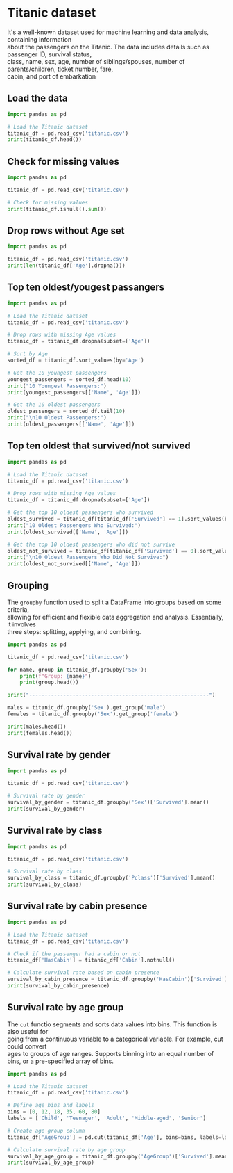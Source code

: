 # Titanic dataset 

It's a well-known dataset used for machine learning and data analysis, containing information  
about the passengers on the Titanic. The data includes details such as passenger ID, survival status,  
class, name, sex, age, number of siblings/spouses, number of parents/children, ticket number, fare,  
cabin, and port of embarkation

## Load the data

```python
import pandas as pd

# Load the Titanic dataset
titanic_df = pd.read_csv('titanic.csv')
print(titanic_df.head())
```

## Check for missing values 

```python
import pandas as pd

titanic_df = pd.read_csv('titanic.csv')

# Check for missing values
print(titanic_df.isnull().sum())
```

## Drop rows without Age set

```python
import pandas as pd

titanic_df = pd.read_csv('titanic.csv')
print(len(titanic_df['Age'].dropna()))
```

## Top ten oldest/yougest passangers

```python
import pandas as pd

# Load the Titanic dataset
titanic_df = pd.read_csv('titanic.csv')

# Drop rows with missing Age values
titanic_df = titanic_df.dropna(subset=['Age'])

# Sort by Age
sorted_df = titanic_df.sort_values(by='Age')

# Get the 10 youngest passengers
youngest_passengers = sorted_df.head(10)
print("10 Youngest Passengers:")
print(youngest_passengers[['Name', 'Age']])

# Get the 10 oldest passengers
oldest_passengers = sorted_df.tail(10)
print("\n10 Oldest Passengers:")
print(oldest_passengers[['Name', 'Age']])
```

## Top ten oldest that survived/not survived

```python
import pandas as pd

# Load the Titanic dataset
titanic_df = pd.read_csv('titanic.csv')

# Drop rows with missing Age values
titanic_df = titanic_df.dropna(subset=['Age'])

# Get the top 10 oldest passengers who survived
oldest_survived = titanic_df[titanic_df['Survived'] == 1].sort_values(by='Age', ascending=False).head(10)
print("10 Oldest Passengers Who Survived:")
print(oldest_survived[['Name', 'Age']])

# Get the top 10 oldest passengers who did not survive
oldest_not_survived = titanic_df[titanic_df['Survived'] == 0].sort_values(by='Age', ascending=False).head(10)
print("\n10 Oldest Passengers Who Did Not Survive:")
print(oldest_not_survived[['Name', 'Age']])
```

## Grouping 

The `groupby` function used to split a DataFrame into groups based on some criteria,  
allowing for efficient and flexible data aggregation and analysis. Essentially, it involves  
three steps: splitting, applying, and combining.  

```python
import pandas as pd

titanic_df = pd.read_csv('titanic.csv')

for name, group in titanic_df.groupby('Sex'): 
    print(f"Group: {name}")
    print(group.head()) 

print("----------------------------------------------------------")

males = titanic_df.groupby('Sex').get_group('male')
females = titanic_df.groupby('Sex').get_group('female')

print(males.head())
print(females.head())
```


## Survival rate by gender

```python
import pandas as pd

titanic_df = pd.read_csv('titanic.csv')

# Survival rate by gender
survival_by_gender = titanic_df.groupby('Sex')['Survived'].mean()
print(survival_by_gender)
```

## Survival rate by class

```python
import pandas as pd

titanic_df = pd.read_csv('titanic.csv')

# Survival rate by class
survival_by_class = titanic_df.groupby('Pclass')['Survived'].mean()
print(survival_by_class)
```

## Survival rate by cabin presence

```python
import pandas as pd

# Load the Titanic dataset
titanic_df = pd.read_csv('titanic.csv')

# Check if the passenger had a cabin or not
titanic_df['HasCabin'] = titanic_df['Cabin'].notnull()

# Calculate survival rate based on cabin presence
survival_by_cabin_presence = titanic_df.groupby('HasCabin')['Survived'].mean()
print(survival_by_cabin_presence)
```

## Survival rate by age group

The `cut` functio segments and sorts data values into bins. This function is also useful for  
going from a continuous variable to a categorical variable. For example, cut could convert  
ages to groups of age ranges. Supports binning into an equal number of bins, or a pre-specified array of bins.  

```python
import pandas as pd

# Load the Titanic dataset
titanic_df = pd.read_csv('titanic.csv')

# Define age bins and labels
bins = [0, 12, 18, 35, 60, 80]
labels = ['Child', 'Teenager', 'Adult', 'Middle-aged', 'Senior']

# Create age group column
titanic_df['AgeGroup'] = pd.cut(titanic_df['Age'], bins=bins, labels=labels)

# Calculate survival rate by age group
survival_by_age_group = titanic_df.groupby('AgeGroup')['Survived'].mean()
print(survival_by_age_group)
```

